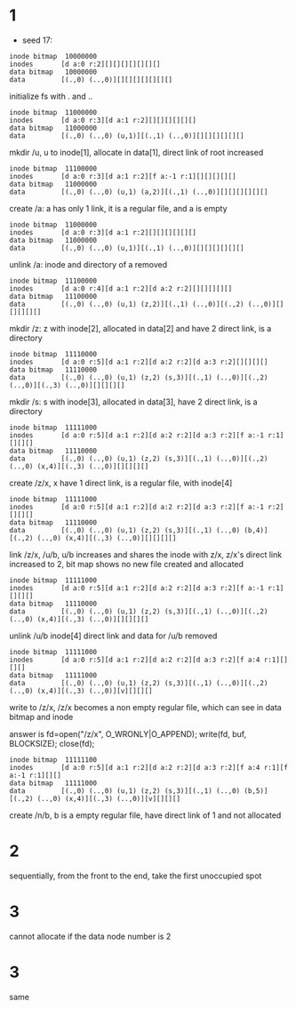 # 1
- seed 17:
```
inode bitmap  10000000
inodes       [d a:0 r:2][][][][][][][]
data bitmap   10000000
data         [(.,0) (..,0)][][][][][][][]
```
initialize fs with . and ..

```
inode bitmap  11000000
inodes       [d a:0 r:3][d a:1 r:2][][][][][][]
data bitmap   11000000
data         [(.,0) (..,0) (u,1)][(.,1) (..,0)][][][][][][]
```
mkdir /u, u to inode[1], allocate in data[1], direct link of root increased

```
inode bitmap  11100000
inodes       [d a:0 r:3][d a:1 r:2][f a:-1 r:1][][][][][]
data bitmap   11000000
data         [(.,0) (..,0) (u,1) (a,2)][(.,1) (..,0)][][][][][][]
```
create /a: a has only 1 link, it is a regular file, and a is empty

```
inode bitmap  11000000
inodes       [d a:0 r:3][d a:1 r:2][][][][][][]
data bitmap   11000000
data         [(.,0) (..,0) (u,1)][(.,1) (..,0)][][][][][][]
```
unlink /a: inode and directory of a removed

```
inode bitmap  11100000
inodes       [d a:0 r:4][d a:1 r:2][d a:2 r:2][][][][][]
data bitmap   11100000
data         [(.,0) (..,0) (u,1) (z,2)][(.,1) (..,0)][(.,2) (..,0)][][][][][]
```

mkdir /z: z with inode[2], allocated in data[2] and have 2 direct link, is a directory

```
inode bitmap  11110000
inodes       [d a:0 r:5][d a:1 r:2][d a:2 r:2][d a:3 r:2][][][][]
data bitmap   11110000
data         [(.,0) (..,0) (u,1) (z,2) (s,3)][(.,1) (..,0)][(.,2) (..,0)][(.,3) (..,0)][][][][]
```

mkdir /s: s with inode[3], allocated in data[3], have 2 direct link, is a directory

```
inode bitmap  11111000
inodes       [d a:0 r:5][d a:1 r:2][d a:2 r:2][d a:3 r:2][f a:-1 r:1][][][]
data bitmap   11110000
data         [(.,0) (..,0) (u,1) (z,2) (s,3)][(.,1) (..,0)][(.,2) (..,0) (x,4)][(.,3) (..,0)][][][][]
```

create /z/x, x have 1 direct link, is a regular file, with inode[4]

```
inode bitmap  11111000
inodes       [d a:0 r:5][d a:1 r:2][d a:2 r:2][d a:3 r:2][f a:-1 r:2][][][]
data bitmap   11110000
data         [(.,0) (..,0) (u,1) (z,2) (s,3)][(.,1) (..,0) (b,4)][(.,2) (..,0) (x,4)][(.,3) (..,0)][][][][]
```
link /z/x, /u/b, u/b increases and shares the inode with z/x, z/x's direct link increased to 2, bit map shows no new file created and allocated
```
inode bitmap  11111000
inodes       [d a:0 r:5][d a:1 r:2][d a:2 r:2][d a:3 r:2][f a:-1 r:1][][][]
data bitmap   11110000
data         [(.,0) (..,0) (u,1) (z,2) (s,3)][(.,1) (..,0)][(.,2) (..,0) (x,4)][(.,3) (..,0)][][][][]
```
unlink /u/b inode[4] direct link and data for /u/b removed
```
inode bitmap  11111000
inodes       [d a:0 r:5][d a:1 r:2][d a:2 r:2][d a:3 r:2][f a:4 r:1][][][]
data bitmap   11111000
data         [(.,0) (..,0) (u,1) (z,2) (s,3)][(.,1) (..,0)][(.,2) (..,0) (x,4)][(.,3) (..,0)][v][][][]
```
write to /z/x, /z/x becomes a non empty regular file, which can see in data bitmap and inode

answer is fd=open("/z/x", O_WRONLY|O_APPEND); write(fd, buf, BLOCKSIZE); close(fd);

```
inode bitmap  11111100
inodes       [d a:0 r:5][d a:1 r:2][d a:2 r:2][d a:3 r:2][f a:4 r:1][f a:-1 r:1][][]
data bitmap   11111000
data         [(.,0) (..,0) (u,1) (z,2) (s,3)][(.,1) (..,0) (b,5)][(.,2) (..,0) (x,4)][(.,3) (..,0)][v][][][]
```
create /n/b, b is a empty regular file, have direct link of 1 and not allocated


# 2
sequentially, from the front to the end, take the first unoccupied spot

# 3
cannot allocate if the data node number is 2

# 3
same
